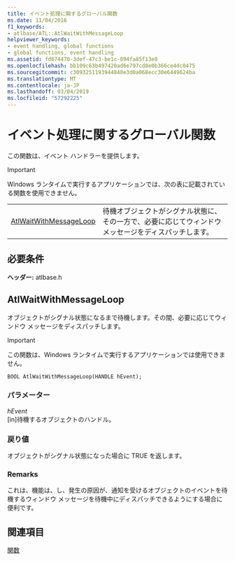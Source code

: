 ```yaml
---
title: イベント処理に関するグローバル関数
ms.date: 11/04/2016
f1_keywords:
- atlbase/ATL::AtlWaitWithMessageLoop
helpviewer_keywords:
- event handling, global functions
- global functions, event handling
ms.assetid: fd674470-3def-47c3-be1c-894fa85f13e8
ms.openlocfilehash: bb109c63b497420ad6e797cd8e0b366ce4dc0475
ms.sourcegitcommit: c3093251193944840e3d0a068ecc30e6449624ba
ms.translationtype: MT
ms.contentlocale: ja-JP
ms.lasthandoff: 03/04/2019
ms.locfileid: "57292225"
---
```

# <a name="event-handling-global-functions"></a>イベント処理に関するグローバル関数

この関数は、イベント ハンドラーを提供します。

> [!IMPORTANT]
>  Windows ランタイムで実行するアプリケーションでは、次の表に記載されている関数を使用できません。

|||
|-|-|
|[AtlWaitWithMessageLoop](#atlwaitwithmessageloop)|待機オブジェクトがシグナル状態に、その一方で、必要に応じてウィンドウ メッセージをディスパッチします。|

## <a name="requirements"></a>必要条件

**ヘッダー:** atlbase.h

##  <a name="atlwaitwithmessageloop"></a>  AtlWaitWithMessageLoop

オブジェクトがシグナル状態になるまで待機します。その間、必要に応じてウィンドウ メッセージをディスパッチします。

> [!IMPORTANT]
>  この関数は、Windows ランタイムで実行するアプリケーションでは使用できません。

```
BOOL AtlWaitWithMessageLoop(HANDLE hEvent);
```

### <a name="parameters"></a>パラメーター

*hEvent*<br/>
[in]待機するオブジェクトのハンドル。

### <a name="return-value"></a>戻り値

オブジェクトがシグナル状態になった場合に TRUE を返します。

### <a name="remarks"></a>Remarks

これは、機能は、し、発生の原因が、通知を受けるオブジェクトのイベントを待機するウィンドウ メッセージを待機中にディスパッチできるようにする場合に便利です。

## <a name="see-also"></a>関連項目

[関数](../../atl/reference/atl-functions.md)
